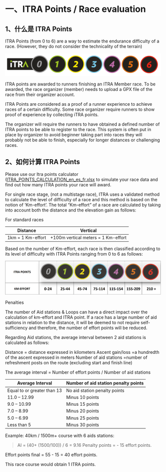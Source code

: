 # 一、ITRA Points / Race evaluation

## 1、什么是 ITRA Points
ITRA Points (from 0 to 6) are a way to estimate the endurance difficulty of a race.  (However, they do not consider the technicality of the terrain)

![ITRA_POINTS.jpg](img/ITRA_POINTS.jpg)

ITRA points are awarded to runners finishing an ITRA Member race.
To be awarded, the race organizer (member) needs to upload a GPX file of the race from their organizer account.

ITRA Points are considered as a proof of a runner experience to achieve races of a certain difficulty.
Some race organizer require runners to show proof of experience by collecting iTRA points.

The organizer will require the runners to have obtained a defined number of ITRA points to be able to register to the race.
This system is often put in place by organizer to avoid beginner taking part into races they will probably not be able to finish, especially for longer distances or challenging races.



## 2、如何计算 ITRA Points

Please use our  Itra points calculator ([ITRA_POINTS_CALCULATION_en_es_fr.xlsx](ITRA_POINTS_CALCULATION_en_es_fr.xlsx) to simulate your race data and find out how many ITRA points your race will award.

For single race stage, (not a multistage race), ITRA uses a validated method to calculate the level of difficulty of a race and this method is based on the notion of ‘Km-effort’.
The total “Km-effort” of a race are calculated by taking into account both the distance and the elevation gain as follows:

For standard races

|Distance|Vertical|
|----------|----------|
|1km = 1 Km-effort|+100m vertical meters = 1 Km-effort|

Based on the number of Km-effort, each race is then classified according to its level of difficulty with ITRA Points ranging from 0 to 6 as follows:

![km-effort.jpg](img%2Fkm-effort.jpg)

Penalties

The number of Aid stations & Loops can have a direct impact over the calculation of km-effort and ITRA point.
If a race has a large number of aid stations in relation to the distance, it will be deemed to not require self-sufficiency and therefore, the number of effort points will be reduced.


Regarding Aid stations, the average interval between 2 aid stations is calculated as follows:

Distance = distance expressed in kilometers
Ascent gain/loss =a hundredth of the ascent expressed in meters
Number of aid stations =number of refreshment posts on the route (excluding start and finish line)

The average interval = Number of effort points / Number of aid stations

|Average Interval| Number of aid station penalty points |
|----------|--------------------------------------|
|Equal to or greater than 13| No aid station penalty points        |
|11.0 – 12.99| Minus 10 points                      |
|9.0 – 10.99| Minus 15 points                      |
|7.0 – 8.99| Minus 20 points                      |
|5.0 – 6.99| Minus 25 points                      |
|Less than 5| Minus 30 points                      |


Example:  40km / 1500m+ course with 6 aids stations:

> AI = (40+ (1500/100)) / 6 = 9.16   Penalty points = - 15 effort points.

Effort points final = 55 - 15 = 40 effort points.

This race course would obtain 1 ITRA points.
